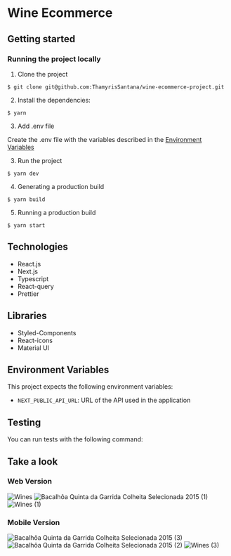# Wine Ecommerce

## Getting started

### Running the project locally

1. Clone the project

```shell
$ git clone git@github.com:ThamyrisSantana/wine-ecommerce-project.git
```

2. Install the dependencies:

```shell
$ yarn
```

3. Add .env file

Create the .env file with the variables described in the [Environment Variables](#environment-variables)

3. Run the project

```shell
$ yarn dev
```

4. Generating a production build

```shell
$ yarn build
```

5. Running a production build

```shell
$ yarn start
```

## Technologies

- React.js
- Next.js
- Typescript
- React-query
- Prettier

## Libraries

- Styled-Components
- React-icons
- Material UI

## Environment Variables

This project expects the following environment variables:

- `NEXT_PUBLIC_API_URL`: URL of the API used in the application

## Testing

You can run tests with the following command:

## Take a look

### Web Version

![Wines](https://user-images.githubusercontent.com/73114457/148316182-09e731f0-e193-4552-b27e-e87d31bde4dd.png)
![Bacalhôa Quinta da Garrida Colheita Selecionada 2015 (1)](https://user-images.githubusercontent.com/73114457/148316189-896ca94e-8406-44b2-9684-91ffd1ab2805.png)
![Wines (1)](https://user-images.githubusercontent.com/73114457/148316198-30133d2a-268d-4555-84b2-351464d2057b.png)

### Mobile Version

![Bacalhôa Quinta da Garrida Colheita Selecionada 2015 (3)](https://user-images.githubusercontent.com/73114457/148317158-464e47a5-1b43-45df-8668-36d16d74fda2.png)
![Bacalhôa Quinta da Garrida Colheita Selecionada 2015 (2)](https://user-images.githubusercontent.com/73114457/148317172-4f2cbb6d-2dbf-4418-bd17-e51c3c3130a2.png)
![Wines (3)](https://user-images.githubusercontent.com/73114457/148317183-fcd1e2d5-7119-4b85-942f-0845be1e32cc.png)
